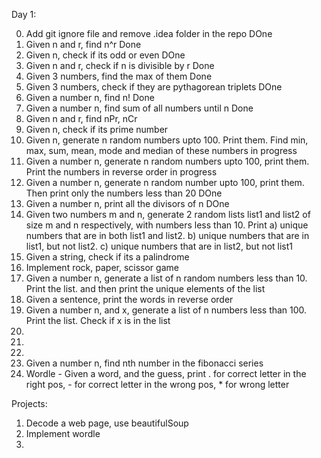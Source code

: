 Day 1:

0. Add git ignore file and remove .idea folder in the repo DOne
1. Given n and r, find n^r Done
2. Given n, check if its odd or even DOne
3. Given n and r, check if n is divisible by r Done
4. Given 3 numbers, find the max of them Done
5. Given 3 numbers, check if they are pythagorean triplets  DOne
6. Given a number n, find n! Done
7. Given a number n, find sum of all numbers until n Done
8. Given n and r, find nPr, nCr 
9. Given n, check if its prime number 
10. Given n, generate n random numbers upto 100. Print them. Find min, max, sum, mean, mode and median of these numbers in progress
11. Given a number n, generate n random numbers upto 100, print them. Print the numbers in reverse order in progress
12. Given a number n, generate n random number upto 100, print them. Then print only the numbers less than 20 DOne
13. Given a number n, print all the divisors of n DOne
14. Given two numbers m and n, generate 2 random lists list1 and list2 of size m and n respectively, with numbers less than 10. Print a) unique numbers that are in both list1 and list2. b) unique numbers that are in list1, but not list2. c) unique numbers that are in list2, but not list1
15. Given a string, check if its a palindrome
16. Implement rock, paper, scissor game
17. Given a number n, generate a list of n random numbers less than 10. Print the list. and then print the unique elements of the list
18. Given a sentence, print the words in reverse order
19. Given a number n, and x, generate a list of n numbers less than 100. Print the list. Check if x is in the list
21. 
22.
23.
24. Given a number n, find nth number in the fibonacci series
25. Wordle - Given a word, and the guess, print . for correct letter in the right pos, - for correct letter in the wrong pos, * for wrong letter



Projects:
1. Decode a web page, use beautifulSoup
2. Implement wordle
3. 
